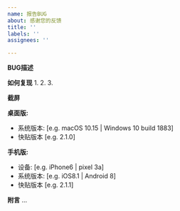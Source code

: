 ```yaml
---
name: 报告BUG
about: 感谢您的反馈
title: ''
labels: ''
assignees: ''

---
```


**BUG描述**


**如何复现**
1. 
2. 
3. 

**截屏**


**桌面版:**
 - 系统版本: [e.g. macOS 10.15 | Windows 10 build 1883]
 - 快贴版本 [e.g. 2.1.0]

**手机版:**
 - 设备: [e.g. iPhone6 | pixel 3a]
 - 系统版本: [e.g. iOS8.1 | Android 8]
 - 快贴版本 [e.g. 2.1.1]

**附言**
...
